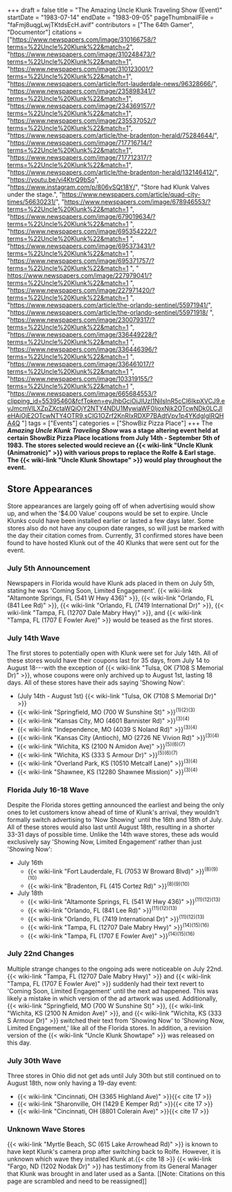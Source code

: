 +++
draft = false
title = "The Amazing Uncle Klunk Traveling Show (Event)"
startDate = "1983-07-14"
endDate = "1983-09-05"
pageThumbnailFile = "faFmj8uqgLwjTKtdsEcH.avif"
contributors = ["The 64th Gamer", "Documentor"]
citations = ["https://www.newspapers.com/image/310166758/?terms=%22Uncle%20Klunk%22&match=2", "https://www.newspapers.com/image/310248473/?terms=%22Uncle%20Klunk%22&match=1", "https://www.newspapers.com/image/310123001/?terms=%22Uncle%20Klunk%22&match=1", "https://www.newspapers.com/article/fort-lauderdale-news/96328666/", "https://www.newspapers.com/image/235898341/?terms=%22Uncle%20Klunk%22&match=1", "https://www.newspapers.com/image/234369157/?terms=%22Uncle%20Klunk%22&match=1", "https://www.newspapers.com/image/235537052/?terms=%22Uncle%20Klunk%22&match=1", "https://www.newspapers.com/article/the-bradenton-herald/75284644/", "https://www.newspapers.com/image/717716714/?terms=%22Uncle%20Klunk%22&match=1", "https://www.newspapers.com/image/717712317/?terms=%22Uncle%20Klunk%22&match=1", "https://www.newspapers.com/article/the-bradenton-herald/132146412/", "https://youtu.be/vi4KtrQ9bSo", "https://www.instagram.com/p/806vSQt18Y/", "Store had Klunk Valves under the stage.", "https://www.newspapers.com/article/quad-city-times/56630231/", "https://www.newspapers.com/image/678946553/?terms=%22Uncle%20Klunk%22&match=1 ", "https://www.newspapers.com/image/679019634/?terms=%22Uncle%20Klunk%22&match=1 ", "https://www.newspapers.com/image/695354222/?terms=%22Uncle%20Klunk%22&match=1 ", "https://www.newspapers.com/image/695373431/?terms=%22Uncle%20Klunk%22&match=1 ", "https://www.newspapers.com/image/695371757/?terms=%22Uncle%20Klunk%22&match=1 ", " https://www.newspapers.com/image/227979041/?terms=%22Uncle%20Klunk%22&match=1 ", "https://www.newspapers.com/image/227971420/?terms=%22Uncle%20Klunk%22&match=1 ", "https://www.newspapers.com/article/the-orlando-sentinel/55971941/", "https://www.newspapers.com/article/the-orlando-sentinel/55971918/ ", "https://www.newspapers.com/image/230079317/?terms=%22Uncle%20Klunk%22&match=1 ", "https://www.newspapers.com/image/336449228/?terms=%22Uncle%20Klunk%22&match=1 ", "https://www.newspapers.com/image/336446396/?terms=%22Uncle%20Klunk%22&match=1 ", "https://www.newspapers.com/image/336461017/?terms=%22Uncle%20Klunk%22&match=1 ", "https://www.newspapers.com/image/103319155/?terms=%22Uncle%20Klunk%22&match=1 ", "https://www.newspapers.com/image/665684553/?clipping_id=55395460&fcfToken=eyJhbGciOiJIUzI1NiIsInR5cCI6IkpXVCJ9.eyJmcmVlLXZpZXctaWQiOjY2NTY4NDU1MywiaWF0IjoxNjk2OTcwNDk0LCJleHAiOjE2OTcwNTY4OTR9.sClG1OZrf2KnRIxRDXP7BAdtVpv1p4YKdgIgIRQHA4Q "]
tags = ["Events"]
categories = ["ShowBiz Pizza Place"]
+++
The ***Amazing Uncle Klunk Traveling Show* was a stage altering event held at certain ShowBiz Pizza Place locations from July 14th - September 5th of 1983.
The stores selected would recieve an {{< wiki-link "Uncle Klunk (Animatronic)" >}} with various props to replace the Rolfe & Earl stage. The {{< wiki-link "Uncle Klunk Showtape" >}} would play throughout the event.**

## Store Appearances

Store appearances are largely going off of when advertising would show up, and when the '$4.00 Value' coupons would be set to expire. Uncle Klunks could have been installed earlier or lasted a few days later. Some stores also do not have any coupon date ranges, so will just be marked with the day their citation comes from. Currently, 31 confirmed stores have been found to have hosted Klunk out of the 40 Klunks that were sent out for the event.

### July 5th Announcement

Newspapers in Florida would have Klunk ads placed in them on July 5th, stating he was 'Coming Soon, Limited Engagement'.
{{< wiki-link "Altamonte Springs, FL (541 W Hwy 436)" >}}, {{< wiki-link "Orlando, FL (841 Lee Rd)" >}}, {{< wiki-link "Orlando, FL (7419 International Dr)" >}}, {{< wiki-link "Tampa, FL (12707 Dale Mabry Hwy)" >}}, and {{< wiki-link "Tampa, FL (1707 E Fowler Ave)" >}} would be teased as the first stores.

### July 14th Wave

The first stores to potentially open with Klunk were set for July 14th. All of these stores would have their coupons last for 35 days, from July 14 to August 18---with the exception of {{< wiki-link "Tulsa, OK (7108 S Memorial Dr)" >}}, whose coupons were only archived up to August 1st, lasting 18 days. All of these stores have their ads saying 'Showing Now':

- (July 14th - August 1st) {{< wiki-link "Tulsa, OK (7108 S Memorial Dr)" >}}
- {{< wiki-link "Springfield, MO (700 W Sunshine St)" >}}<sup>(1)(2)(3)</sup>
- {{< wiki-link "Kansas City, MO (4601 Bannister Rd)" >}}<sup>(3)(4)</sup>
- {{< wiki-link "Independence, MO (4039 S Noland Rd)" >}}<sup>(3)(4)</sup>
- {{< wiki-link "Kansas City (Antioch), MO (2726 NE Vivion Rd)" >}}<sup>(3)(4)</sup>
- {{< wiki-link "Wichita, KS (2100 N Amidon Ave)" >}}<sup>(5)(6)(7)</sup>
- {{< wiki-link "Wichita, KS (333 S Armour Dr)" >}}<sup>(5)(6)(7)</sup>
- {{< wiki-link "Overland Park, KS (10510 Metcalf Lane)" >}}<sup>(3)(4)</sup>
- {{< wiki-link "Shawnee, KS (12280 Shawnee Mission)" >}}<sup>(3)(4)</sup>

### Florida July 16-18 Wave

Despite the Florida stores getting announced the earliest and being the only ones to let customers know ahead of time of Klunk's arrival, they wouldn't formally switch advertising to 'Now Showing' until the 16th and 18th of July. All of these stores would also last until August 18th, resulting in a shorter 33-31 days of possible time. Unlike the 14th wave stores, these ads would exclusively say 'Showing Now, Limited Engagement' rather than just 'Showing Now':

- July 16th
  - {{< wiki-link "Fort Lauderdale, FL (7053 W Broward Blvd)" >}}<sup>(8)(9)(10)</sup>
  - {{< wiki-link "Bradenton, FL (415 Cortez Rd)" >}}<sup>(8)(9)(10)</sup>
- July 18th
  - {{< wiki-link "Altamonte Springs, FL (541 W Hwy 436)" >}}<sup>(11)(12)(13)</sup>
  - {{< wiki-link "Orlando, FL (841 Lee Rd)" >}}<sup>(11)(12)(13)</sup>
  - {{< wiki-link "Orlando, FL (7419 International Dr)" >}}<sup>(11)(12)(13)</sup>
  - {{< wiki-link "Tampa, FL (12707 Dale Mabry Hwy)" >}}<sup>(14)(15)(16)</sup>
  - {{< wiki-link "Tampa, FL (1707 E Fowler Ave)" >}}<sup>(14)(15)(16)</sup>

### July 22nd Changes

Multiple strange changes to the ongoing ads were noticeable on July 22nd. {{< wiki-link "Tampa, FL (12707 Dale Mabry Hwy)" >}} and {{< wiki-link "Tampa, FL (1707 E Fowler Ave)" >}} suddenly had their text revert to 'Coming Soon, Limited Engagement' until the next ad happened. This was likely a mistake in which version of the ad artwork was used. Additionally, {{< wiki-link "Springfield, MO (700 W Sunshine St)" >}}, {{< wiki-link "Wichita, KS (2100 N Amidon Ave)" >}}, and {{< wiki-link "Wichita, KS (333 S Armour Dr)" >}} switched their text from 'Showing Now' to 'Showing Now, Limited Engagement,' like all of the Florida stores.
In addition, a revision version of the {{< wiki-link "Uncle Klunk Showtape" >}} was released on this day.

### July 30th Wave

Three stores in Ohio did not get ads until July 30th but still continued on to August 18th, now only having a 19-day event:

- {{< wiki-link "Cincinnati, OH (3365 Highland Ave)" >}}{{< cite 17 >}}
- {{< wiki-link "Sharonville, OH (1429 E Kemper Rd)" >}}{{< cite 17 >}}
- {{< wiki-link "Cincinnati, OH (8801 Colerain Ave)" >}}{{< cite 17 >}}

### Unknown Wave Stores

{{< wiki-link "Myrtle Beach, SC (615 Lake Arrowhead Rd)" >}} is known to have kept Klunk's camera prop after switching back to Rolfe. However, it is unknown which wave they installed Klunk at.{{< cite 18 >}}
{{< wiki-link "Fargo, ND (1202 Nodak Dr)" >}} has testimony from its General Manager that Klunk was brought in and later used as a Santa.
[[Note: Citations on this page are scrambled and need to be reassigned]]
